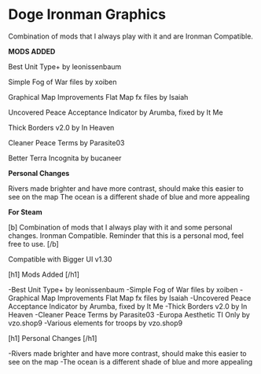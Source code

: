 # Doge Ironman Graphics
 Combination of  mods that I always play with it and are Ironman Compatible. 



**MODS ADDED**

Best Unit Type+ by leonissenbaum

Simple Fog of War files by xoiben

Graphical Map Improvements Flat Map fx files by Isaiah

Uncovered Peace Acceptance Indicator by Arumba, fixed by It Me

Thick Borders v2.0 by In Heaven

Cleaner Peace Terms by Parasite03

Better Terra Incognita by bucaneer

**Personal Changes**

Rivers made brighter and have more contrast, should make this easier to see on the map
The ocean is a different shade of blue and more appealing


**For Steam**

[b] Combination of  mods that I always play with it and some personal changes. Ironman Compatible. Reminder that this is a personal mod, feel free to use. [/b] 

Compatible with Bigger UI v1.30

[h1] Mods Added [/h1]

-Best Unit Type+ by leonissenbaum
-Simple Fog of War files by xoiben
-Graphical Map Improvements Flat Map fx files by Isaiah
-Uncovered Peace Acceptance Indicator by Arumba, fixed by It Me
-Thick Borders v2.0 by In Heaven
-Cleaner Peace Terms by Parasite03
-Europa Aesthetic TI Only by vzo.shop9
-Various elements for troops by vzo.shop9

[h1] Personal Changes [/h1]

-Rivers made brighter and have more contrast, should make this easier to see on the map
-The ocean is a different shade of blue and more appealing